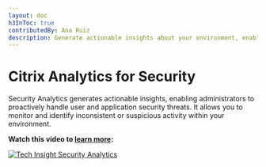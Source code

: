 ```yaml
---
layout: doc
h3InToc: true
contributedBy: Ana Ruiz
description: Generate actionable insights about your environment, enabling administrators to proactively handle user and application security threats.
---
```

# Citrix Analytics for Security

Security Analytics generates actionable insights, enabling administrators to proactively handle user and application security threats. It allows you to monitor and identify inconsistent or suspicious activity within your environment.

**Watch this video to [learn more](https://youtu.be/zzceA8GqCkU):**

[![Tech Insight Security Analytics](/en-us/tech-zone/learn/media/shared_video-placeholder.png)](https://youtu.be/zzceA8GqCkU)
